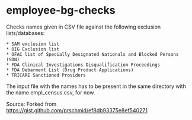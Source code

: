 # employee-bg-checks

Checks names given in CSV file against the following exclusion lists/databases:

    * SAM exclusion list
    * OIG Exclusion list
    * OFAC list of Specially Designated Nationals and Blocked Persons (SDN)
    * FDA Clinical Investigations Disqualification Proceedings
    * FDA Debarment List (Drug Product Applications)
    * TRICARE Sanctioned Providers

The input file with the names has to be present in the same directory with the name empl_census.csv, for now.



Source: Forked from https://gist.github.com/prschmid/ef8db93375e8ef540271 
